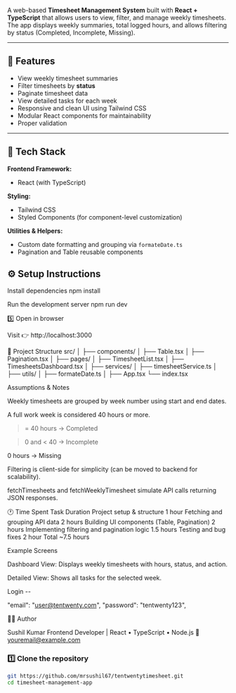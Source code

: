A web-based **Timesheet Management System** built with **React + TypeScript** that allows users to view, filter, and manage weekly timesheets.  
The app displays weekly summaries, total logged hours, and allows filtering by status (Completed, Incomplete, Missing).  

---

## 🚀 Features

- View weekly timesheet summaries
- Filter timesheets by **status**
- Paginate timesheet data
- View detailed tasks for each week
- Responsive and clean UI using Tailwind CSS
- Modular React components for maintainability
- Proper validation

---

## 🧩 Tech Stack

**Frontend Framework:**
- React (with TypeScript)

**Styling:**
- Tailwind CSS  
- Styled Components (for component-level customization)

**Utilities & Helpers:**
- Custom date formatting and grouping via `formateDate.ts`
- Pagination and Table reusable components


## ⚙️ Setup Instructions

Install dependencies
npm install

Run the development server
npm run dev

5️⃣ Open in browser

Visit 👉 http://localhost:3000

📁 Project Structure
src/
│
├── components/
│   ├── Table.tsx
│   ├── Pagination.tsx
│
├── pages/
│   ├── TimesheetList.tsx
│   ├── TimesheetsDashboard.tsx
│
├── services/
│   ├── timesheetService.ts
│
├── utils/
│   ├── formateDate.ts
│
├── App.tsx
└── index.tsx

Assumptions & Notes

Weekly timesheets are grouped by week number using start and end dates.

A full work week is considered 40 hours or more.

>= 40 hours → Completed

> 0 and < 40 → Incomplete

0 hours → Missing

Filtering is client-side for simplicity (can be moved to backend for scalability).

fetchTimesheets and fetchWeeklyTimesheet simulate API calls returning JSON responses.



🕐 Time Spent
Task	Duration
Project setup & structure	1 hour
Fetching and grouping API data	2 hours
Building UI components (Table, Pagination)	2 hours
Implementing filtering and pagination logic	1.5 hours
Testing and bug fixes	2 hour
Total	~7.5 hours

Example Screens

Dashboard View: Displays weekly timesheets with hours, status, and action.

Detailed View: Shows all tasks for the selected week.


Login -- 

"email": "user@tentwenty.com",
"password": "tentwenty123",

👨‍💻 Author

Sushil Kumar
Frontend Developer | React • TypeScript • Node.js
📧 youremail@example.com

### 1️⃣ Clone the repository
```bash
git https://github.com/mrsushil67/tentwentytimesheet.git
cd timesheet-management-app